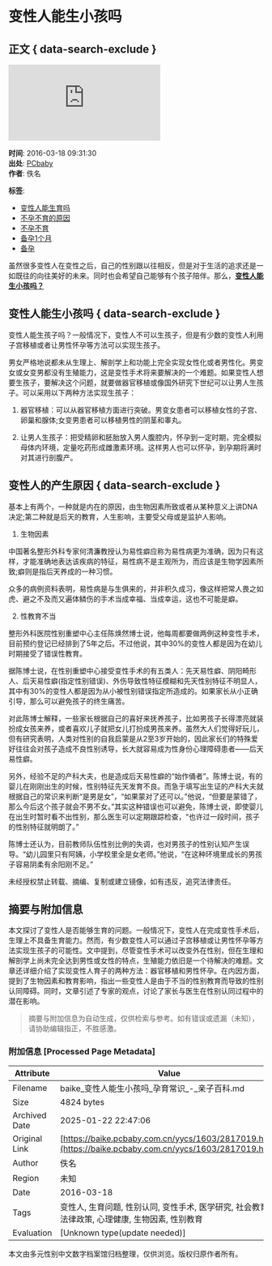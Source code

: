 # 变性人能生小孩吗

## 正文 { data-search-exclude }


![变性人](https://count.pcbaby.com.cn/count.php?__uuid=000035088:1.0:cms&channel=3423&screen=800*600&refer=&anticache=1736851554090&url=https%3A%2F%2Fbaike.pcbaby.com.cn%2Fyycs%2F1603%2F2817019.html&from=cms&customInformation=&cookieEnable=true&gmvshows=&iframeCode=0)

**时间**: 2016-03-18 09:31:30  
**出处**: [PCbaby](https://baike.pcbaby.com.cn/yycs/1603/2817019.html)  
**作者**: 佚名  

**标签**: 
- [变性人能生育吗](https://baike.pcbaby.com.cn/qzbd/13115.html) 
- [不孕不育的原因](https://baike.pcbaby.com.cn/qzbd/1401.html) 
- [不孕不育](https://baike.pcbaby.com.cn/qzbd/1132261.html) 
- [备孕1个月](https://baike.pcbaby.com.cn/qzbd/5025.html) 
- [备孕](https://baike.pcbaby.com.cn/yunqian.html) 

虽然很多变性人在变性之后，自己的性别跟以往相反，但是对于生活的追求还是一如既往的向往美好的未来。同时也会希望自己能够有个孩子陪伴。那么，[**变性人能生小孩吗？**](https://baike.pcbaby.com.cn/qzbd/1132261.html)

## 变性人能生小孩吗 { data-search-exclude }

变性人能生孩子吗？一般情况下，变性人不可以生孩子，但是有少数的变性人利用子宫移植或者让男性怀孕等方法可以实现生孩子。

男女严格地说都未从生理上、解剖学上和功能上完全实现女性化或者男性化。男变女或女变男都没有生殖能力，这是变性手术将来要解决的一个难题。如果变性人想要生孩子，要解决这个问题，就要做器官移植或像国外研究下世纪可以让男人生孩子。可以采用以下两种方法实现生孩子：

1. 器官移植：可以从器官移植方面进行突破。男变女患者可以移植女性的子宫、卵巢和腺体;女变男患者可以移植男性的阴茎和睾丸。

2. 让男人生孩子：把受精卵和胚胎放入男人腹腔内，怀孕到一定时期，完全模拟母体内环境，定量吃药形成雌激素环境。这样男人也可以怀孕，到孕期将满时对其进行剖腹产。

## 变性人的产生原因 { data-search-exclude }

基本上有两个，一种就是内在的原因，由生物因素所致或者从某种意义上讲DNA决定;第二种就是后天的教育，人生影响，主要受父母或是监护人影响。

1. 生物因素

中国著名整形外科专家何清濂教授认为易性癖应称为易性病更为准确，因为只有这样，才能准确地表达该疾病的特征，易性病不是主观所为，而应该是生物学因素所致;癖则是指后天养成的一种习惯。

众多的病例资料表明，易性病是与生俱来的，并非积久成习，像这样把常人畏之如虎、避之不及而又遍体鳞伤的手术当成幸福、当成幸运，这也不可能是癖。

2. 性教育不当

整形外科医院性别重塑中心主任陈焕然博士说，他每周都要做两例这种变性手术，目前预约登记已经排到了5年之后。不过他说，其中30%的变性人都是因为在幼儿时期接受了错误性教育。

据陈博士说，在性别重塑中心接受变性手术的有五类人：先天易性癖、阴阳畸形人、后天易性癖(指定性别错误)、外伤导致性特征模糊和先天性别特征不明显人，其中有30%的变性人都是因为从小被性别错误指定所造成的。如果家长从小正确引导，那么可以避免孩子的终生痛苦。

对此陈博士解释，一些家长根据自己的喜好来抚养孩子，比如男孩子长得漂亮就装扮成女孩来养，或者喜欢儿子就把女儿打扮成男孩来养。虽然大人们觉得好玩儿，但有研究表明，人类对性别的自我启蒙是从2至3岁开始的，因此家长们的特殊爱好往往会对孩子造成不良性别诱导，长大就容易成为性身份心理障碍患者——后天易性癖。

另外，经验不足的产科大夫，也是造成后天易性癖的“始作俑者”。陈博士说，有的婴儿在刚刚出生的时候，性别特征先天发育不良。而急于填写出生证的产科大夫就根据自己的常识来判断“是男是女”，“如果蒙对了还可以。”他说，“但要是蒙错了，那么今后这个孩子就会不男不女。”其实这种错误也可以避免，陈博士说，即使婴儿在出生时暂时看不出性别，那么医生可以定期跟踪检查，“也许过一段时间，孩子的性别特征就明朗了。”

陈博士还认为，目前教师队伍性别比例的失调，也对男孩子的性别认知产生误导。“幼儿园里只有阿姨，小学校里全是女老师。”他说，“在这种环境里成长的男孩子容易阴柔有余阳刚不足。”

未经授权禁止转载、摘编、复制或建立镜像，如有违反，追究法律责任。
<!-- tcd_original_link https://baike.pcbaby.com.cn/yycs/1603/2817019.html -->


## 摘要与附加信息

<!-- tcd_abstract -->
本文探讨了变性人是否能够生育的问题。一般情况下，变性人在完成变性手术后，生理上不具备生育能力。然而，有少数变性人可以通过子宫移植或让男性怀孕等方法实现生孩子的可能性。文中提到，尽管变性手术可以改变外在性别，但在生理和解剖学上尚未完全达到男性或女性的特点，生殖能力依旧是一个待解决的难题。文章还详细介绍了实现变性人育子的两种方法：器官移植和男性怀孕。在内因方面，提到了生物因素和教育影响，指出一些变性人是由于不当的性别教育而导致的性别认同障碍。同时，文章引述了专家的观点，讨论了家长与医生在性别认同过程中的潜在影响。
<!-- tcd_abstract_end -->

> 摘要与附加信息为自动生成，仅供检索与参考。如有错误或遗漏（未知），请协助编辑指正，不胜感激。

### 附加信息 [Processed Page Metadata]

| Attribute       | Value                                  |
|-----------------|----------------------------------------|
| Filename        | baike_变性人能生小孩吗_孕育常识_-_亲子百科.md                             |
| Size            | 4824 bytes                           |
| Archived Date   | 2025-01-22 22:47:06                             |
| Original Link   | [https://baike.pcbaby.com.cn/yycs/1603/2817019.html](https://baike.pcbaby.com.cn/yycs/1603/2817019.html)                       |
| Author          | 佚名                               |
| Region          | 未知                               |
| Date            | 2016-03-18                                 |
| Tags            | 变性人, 生育问题, 性别认同, 变性手术, 医学研究, 社会教育, 法律政策, 心理健康, 生物因素, 性别教育                                 |
| Evaluation            | [Unknown type(update needed)]                                 |
<!-- tcd_table_end -->

本文由多元性别中文数字档案馆归档整理，仅供浏览。版权归原作者所有。
